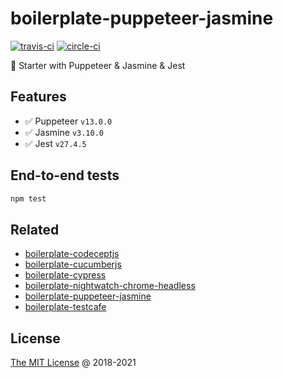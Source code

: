 # boilerplate-puppeteer-jasmine

[![travis-ci](https://img.shields.io/travis/piecioshka/boilerplate-puppeteer-jasmine.svg)](https://app.travis-ci.com/github/piecioshka/boilerplate-puppeteer-jasmine)
[![circle-ci](https://circleci.com/gh/piecioshka/boilerplate-puppeteer-jasmine.svg?style=svg)](https://circleci.com/gh/piecioshka/boilerplate-puppeteer-jasmine)

🍴 Starter with Puppeteer & Jasmine & Jest

## Features

* :white_check_mark: Puppeteer `v13.0.0`
* :white_check_mark: Jasmine `v3.10.0`
* :white_check_mark: Jest `v27.4.5`

## End-to-end tests

```bash
npm test
```

## Related

* [boilerplate-codeceptjs](https://github.com/piecioshka/boilerplate-codeceptjs)
* [boilerplate-cucumberjs](https://github.com/piecioshka/boilerplate-cucumberjs)
* [boilerplate-cypress](https://github.com/piecioshka/boilerplate-cypress)
* [boilerplate-nightwatch-chrome-headless](https://github.com/piecioshka/boilerplate-nightwatch-chrome-headless)
* [boilerplate-puppeteer-jasmine](https://github.com/piecioshka/boilerplate-puppeteer-jasmine)
* [boilerplate-testcafe](https://github.com/piecioshka/boilerplate-testcafe)

## License

[The MIT License](https://piecioshka.mit-license.org) @ 2018-2021
